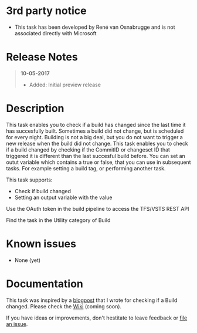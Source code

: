 # 3rd party notice

* This task has been developed by René van Osnabrugge and is not associated directly with Microsoft

# Release Notes

> **10-05-2017**
> - Added: Initial preview release

# Description

This task enables you to check if a build has changed since the last time it has succesfully built. Sometimes a build did not change, but is scheduled for every night. Building is not a big deal, but you do not want 
to trigger a new release when the build did not change. This task enables you to check if a build changed by checking if the CommitID or changeset ID that triggered it is different than the last succesful build before.
You can set an outut variable which contains a true or false, that you can use in subsequent tasks. For example setting a build tag, or performing another task.

This task supports:

 * Check if build changed
 * Setting an output variable with the value 
  
Use the OAuth token in the build pipeline to access the TFS/VSTS REST API
 
Find the task in the Utility category of Build

# Known issues
 * None (yet)

# Documentation

This task was inspired by a [blogpost](https://roadtoalm.com/2017/05/01/only-trigger-a-release-when-the-build-changed/) that I wrote for checking if a Build changed.
Please check the [Wiki](https://github.com/renevanosnabrugge/vsts-buildchanged-task/wiki) (coming soon).

If you have ideas or improvements, don't hestitate to leave feedback or [file an issue](https://github.com/renevanosnabrugge/vsts-buildchanged-task/issues).
